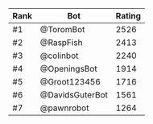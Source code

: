 Rank|Bot|Rating
---|---|---
#1|@ToromBot|2526
#2|@RaspFish|2413
#3|@colinbot|2240
#4|@OpeningsBot|1914
#5|@Groot123456|1716
#6|@DavidsGuterBot|1561
#7|@pawnrobot|1264
